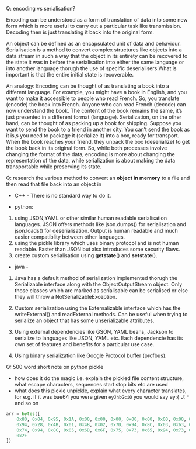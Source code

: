 Q: encoding vs serialisation?

Encoding can be understood as a form of translation of data into some new form which is more useful to carry out a particular task like transmission.
Decoding then is just translating it back into the original form.

An object can be defined as an encapsulated unit of data and behaviour. 
Serialisation is a method to convert complex structures like objects into a data stream in such a way that the object 
in its entirety can be recovered to the state it was in before the serialisation into either 
the same language or into another language thorugh the use of specific deserialisers.What is important is that the entire initial state is recoverable.

An analogy:
Encoding can be thought of as translating a book into a different language. 
For example, you might have a book in English, and you want to make it accessible to people who read French. 
So, you translate (encode) the book into French.
Anyone who can read French (decode) can now understand the book. The content of the book remains the same,
it’s just presented in a different format (language).
Serialization, on the other hand, can be thought of as packing up a book for shipping. 
Suppose you want to send the book to a friend in another city. You can’t send the book as it is,s
you need to package it (serialize it) into a box, ready for transport. When the book reaches your friend,
they unpack the box (deserialize) to get the book back in its original form.
So, while both processes involve changing the format of the data, encoding is more about changing the representation of the data, while serialization is about making the data transportable while preserving its state. 

Q: research the various method to convert an **object in memory** to a file and then read that file back into an object in

- C++ - There is no standard way to do it.

- python:
1) using JSON,YAML or other similar human readable serialisation languages. JSON offers methods like json.dumps() for serialisation and json.loads() for deserialisation.
 Output is human readable and much easier compatiblity between other languages.
2) using the pickle library which uses binary protocol and is not human readable. Faster than JSON but also introduces some security flaws.
3) create custom serialisation using __getstate__() and __setstate__().

- java - 
1) Java has a default method of serialization implemented thorugh the Serializable interface along with the ObjectOutputStream object.
 Only those classes which are marked as serialisable can be serialised or else they will throw a NotSerializableException.
 
2) Custom serialization using the Externalizable interface which has the writeExternal() and readExternal methods.
 Can be useful when trying to serialize an object that has some unserializable attributes. 

3) Using external dependencies like GSON, YAML beans, Jackson to serialize to languages like JSON, YAML etc. 
Each dependencie has its own set of features and benefits for a particular use case.

4) Using binary serialization like Google Protocol buffer (profbus). 

Q: 500 word short note on python pickle
- how does it do the magic i.e. explain the pickled file content structure, what escape characters, sequences start stop bits etc are used
- what does this pickle unpickle, explain what every character translates, for e.g. if it was bae64 you were given `eyJhbGciO` you would say
ey:`{`
J: `"` and so on
```py
arr = bytes([
    0x80, 0x04, 0x95, 0x1A, 0x00, 0x00, 0x00, 0x00, 0x00, 0x00, 0x00, 0x5D,
    0x94, 0x28, 0x4B, 0x01, 0x4B, 0x02, 0x7D, 0x94, 0x8C, 0x03, 0x63, 0x61,
    0x74, 0x94, 0x8C, 0x05, 0x6D, 0x6F, 0x75, 0x73, 0x65, 0x94, 0x73, 0x65,
    0x2E
])

```